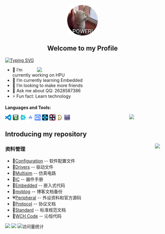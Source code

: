 
<p align="center">
 	<a href="https://viys.github.io/" >
     <img width="100px" src="https://raw.githubusercontent.com/viys/picture-bed/master/img/mylogo_r.png" align="center" alt="GitHub Readme Stats" />
    </a>
 <h2 align="center">Welcome to my Profile</h2>
</p>

<!--   my-ticker -->    
[![Typing SVG](https://readme-typing-svg.herokuapp.com?color=%11111111&left=true&vCenter=true&width=600&lines=Hi+there+👋,+I+am+viys;+Welcome+to+My+Profile!;Embedded+development+enthusiast+;Over+1+years+of+embedded+development+experience;Welcome+to+click+on+the+avatar+to+enter+my+blog)](https://git.io/typing-svg)

<a href="https://github.com/viys">
  <img align="right" width="400" src="https://github-readme-stats.vercel.app/api?username=viys&include_all_commits=true&bg_color=30,ccccd6,fff&title_color=5e616d&text_color=5e616d&icon_color=5e616d&show_icons=true&hide=contribs" />
</a>

- 🔭 I’m currently working on HPU
- 🌱 I’m currently learning Embedded
- 👯 I’m looking to make more friends
- 💬 Ask me about QQ: 2628587386
- ⚡ Fun fact: Learn technology

**Languages and Tools:** 

<code><img title="VScode" height="20" src="https://raw.githubusercontent.com/viys/picture-bed/master/img/vscode.ico"></code>
<code><img title="Keil" height="20" src="https://raw.githubusercontent.com/viys/picture-bed/master/img/keil.png"></code>
<code><img title="RT-Thread Studio" height="20" src="https://raw.githubusercontent.com/viys/picture-bed/master/img/rt-thread-studio.jpg"></code>
<code><img title="Andriod Studio" height="20" src="https://raw.githubusercontent.com/viys/picture-bed/master/img/andriod-studio.png"></code>
<code><img title="LCEDA" height="20" src="https://raw.githubusercontent.com/viys/picture-bed/master/img/lceda.ico"></code>
<code><img title="ORCAD" height="20" src="https://raw.githubusercontent.com/viys/picture-bed/master/img/ORCAD.ico"></code>
<code><img title="PCBedit" height="20" src="https://raw.githubusercontent.com/viys/picture-bed/master/img/PCB.png"></code>
<code><img title="Altium Designer" height="20" src="https://raw.githubusercontent.com/viys/picture-bed/master/img/Altium Designer.png"></code>
<code><img title="Multisim" height="20" src="https://raw.githubusercontent.com/viys/picture-bed/master/img/Multisim.png"></code> 
<img align="right" width="100" src="https://media.giphy.com/media/4TnHlUBm55QMzBLvq6/giphy.gif">

## Introducing my repository
<a href="https://github.com/viys">

  <img align="right" src="https://github-readme-stats.vercel.app/api/top-langs/?username=viys&layout=compact" />
</a>

### 资料管理

- 💚[Configuration](https://github.com/viys/Configuration) -- 软件配置文件
- 🤎[Drivers](https://github.com/viys/Drivers) -- 驱动文件
- 🧡[Multisim](https://github.com/viys/Multisim) -- 仿真电路
- 💙[IC](https://github.com/viys/IC) -- 器件手册
- 💖[Embedded](https://github.com/viys/Embedded) -- 嵌入式代码
- 💛[myblog](https://github.com/viys/myblog) -- 博客文档备份
- 💗[Peripheral](https://github.com/viys/Peripheral) -- 外设资料和官方源码
- 💚[Protocol](https://github.com/viys/Protocol) -- 协议文档
- 💜[Standard](https://github.com/viys/Standard) -- 标准规范文档
- 🤍[WCH Code](https://github.com/viys/WCH-Code) -- 沁恒代码

<div align="left">
 <a href="https://github.com/viys"><img src="https://komarev.com/ghpvc/?username=viys&color=ccccd6"></a> <a href="https://github.com/viys"><img src="https://img.shields.io/github/followers/viys?label=Github&style=social"></a>  <img src="https://komarev.com/ghpvc/?username=sun0225SUN&label=Views&color=0e75b6&style=flat" alt="访问量统计" /> 
</div>

